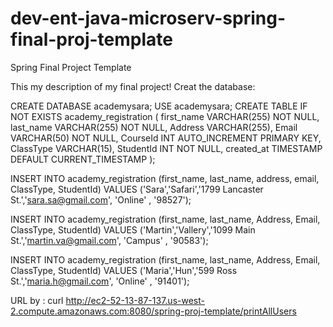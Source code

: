 # dev-ent-java-microserv-spring-final-proj-template
Spring Final Project Template

This my description of my final project!
Creat the database: 

CREATE DATABASE academysara;
USE academysara;
CREATE TABLE IF NOT EXISTS academy_registration (
first_name VARCHAR(255) NOT NULL,
last_name VARCHAR(255) NOT NULL,
Address VARCHAR(255),
Email VARCHAR(50) NOT NULL, 
CourseId INT AUTO_INCREMENT PRIMARY KEY,
ClassType VARCHAR(15),
StudentId INT NOT NULL,
created_at TIMESTAMP DEFAULT CURRENT_TIMESTAMP
);

INSERT INTO academy_registration (first_name, last_name, address, email, ClassType, StudentId) VALUES ('Sara','Safari','1799 Lancaster St.','sara.sa@gmail.com', 'Online' , '98527');

INSERT INTO academy_registration (first_name, last_name, Address, Email, ClassType, StudentId) VALUES ('Martin','Vallery','1099 Main St.','martin.va@gmail.com', 'Campus' , '90583');

INSERT INTO academy_registration (first_name, last_name, Address, Email, ClassType, StudentId) VALUES ('Maria','Hun','599 Ross St.','maria.h@gmail.com', 'Online' , '91401');


URL by :
curl http://ec2-52-13-87-137.us-west-2.compute.amazonaws.com:8080/spring-proj-template/printAllUsers


